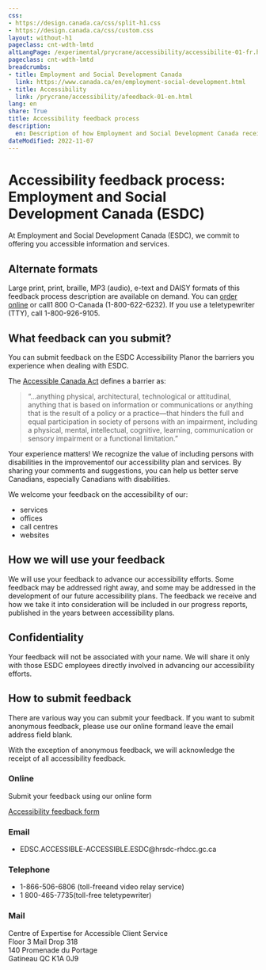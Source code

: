 ```yaml
---
css:
- https://design.canada.ca/css/split-h1.css
- https://design.canada.ca/css/custom.css
layout: without-h1
pageclass: cnt-wdth-lmtd
altLangPage: /experimental/prycrane/accessibility/accessibilite-01-fr.html
pageclass: cnt-wdth-lmtd
breadcrumbs:
- title: Employment and Social Development Canada
  link: https://www.canada.ca/en/employment-social-development.html
- title: Accessibility
  link: /prycrane/accessibility/afeedback-01-en.html  
lang: en
share: True
title: Accessibility feedback process
description: 
  en: Description of how Employment and Social Development Canada receives and responds to your feedback on accessibility issues. 
dateModified: 2022-11-07
---
```

<h1 property="name" id="wb-cont" dir="ltr"><span class="stacked"><span>Accessibility feedback process</span>: <span>Employment and Social Development Canada (ESDC)</span></span></h1>
<p>At Employment and Social Development Canada (ESDC), we commit to offering you accessible information and services.</p>			
			
<h2>Alternate formats</h2>
	
<p>Large print, print, braille, MP3 (audio), e-text and DAISY formats of this feedback process description are available on demand. You can <a href="https://www.canada.ca/en/employment-social-development/corporate/reports/order-publication.html">order online</a> or call1 800 O-Canada (1-800-622-6232). If you use a teletypewriter (TTY), call 1-800-926-9105.</p>

<h2>What feedback can you submit?</h2>
<p>You can submit feedback on the ESDC Accessibility Planor the barriers you experience when dealing with ESDC.</p>
<p>The <a href="https://www.laws-lois.justice.gc.ca/eng/acts/A-0.6/">Accessible Canada Act</a> defines a barrier as:</p>

<blockquote>
  <p>“...anything physical, architectural, technological or attitudinal, anything that is based on information or communications or anything that is the result of a policy or a practice—that hinders the full and equal participation in society of persons with an impairment, including a physical, mental, intellectual, cognitive, learning, communication or sensory impairment or a functional limitation.”</p>
</blockquote>

<p>Your experience matters! We recognize the value of including persons with disabilities in the improvementof our accessibility plan and services. By sharing your comments and suggestions, you can help us better serve Canadians, especially Canadians with disabilities.</p>

<p>We welcome your feedback on the accessibility of our:</p>
<ul>
	<li>services</li>
	<li>offices</li>
	<li>call centres</li>
	<li>websites</li>
	</ul>
	
<h2>How we will use your feedback</h2>
We will use your feedback to advance our accessibility efforts. Some feedback may be addressed right away, and some may be addressed in the development of our future accessibility plans. The feedback we receive and how we take it into consideration will be included in our progress reports, published in the years between accessibility plans.

<h2>Confidentiality</h2>
<p>Your feedback will not be associated with your name. We will share it only with those ESDC employees directly involved in advancing our accessibility efforts.</p>
	
<h2>How to submit feedback</h2>
<p>There are various way you can submit your feedback. If you want to submit anonymous feedback, please use our online formand leave the email address field blank.</p>
<p>With the exception of anonymous feedback, we will acknowledge the receipt of all accessibility feedback.</p>
<h3>Online</h3>
<p>Submit your feedback using our online form</p>
<p><a href="afeedback-03-en.html" type="button" class="btn btn-primary">Accessibility feedback form</a></p>
<h3>Email</h3>
<ul>
	<li>EDSC.ACCESSIBLE-ACCESSIBLE.ESDC@hrsdc-rhdcc.gc.ca</li>
</ul>

<h3>Telephone</h3>
<ul>
	<li>1-866-506-6806 (toll-freeand video relay service)</li>
	<li>1 800-465-7735(toll-free teletypewriter)</li>
</ul>
<h3>Mail</h3>
<p>Centre of Expertise for Accessible Client Service<br>
   Floor 3 Mail Drop 318<br>
   140 Promenade du Portage<br>
   Gatineau QC K1A 0J9</p>
